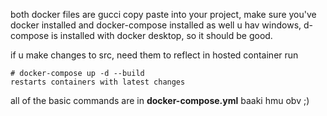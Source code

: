 both docker files are gucci
copy paste into your project, make sure you've docker installed and docker-compose installed as well
u hav windows, d-compose is installed with docker desktop, so it should be good.

if u make changes to src, need them to reflect in hosted container run
```
# docker-compose up -d --build                                            restarts containers with latest changes
```

all of the basic commands are in **docker-compose.yml**
baaki hmu obv ;)